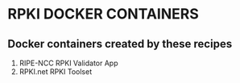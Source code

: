 # RPKI DOCKER CONTAINERS

## Docker containers created by these recipes

1. RIPE-NCC RPKI Validator App
2. RPKI.net RPKI Toolset
